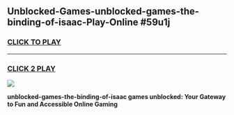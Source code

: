 
## Unblocked-Games-unblocked-games-the-binding-of-isaac-Play-Online #59u1j
<h3>
<a href="https://news.freeplayer.one?title=unblocked-games-the-binding-of-isaac&ref=3">CLICK TO PLAY</a></h3>
<hr>

<h3>
<a href="https://news.freeplayer.one?title=unblocked-games-the-binding-of-isaac&ref=3">CLICK 2 PLAY</a>
  
</h3>

<a href="https://news.freeplayer.one?title=unblocked-games-the-binding-of-isaac&ref=3"><img src="https://clearcache.store/games.png"></a>


**unblocked-games-the-binding-of-isaac games unblocked: Your Gateway to Fun and Accessible Online Gaming**
